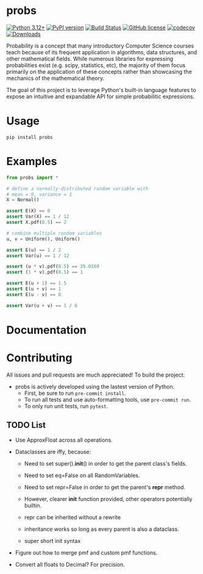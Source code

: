 # probs

[![Python 3.12+](https://img.shields.io/badge/python-3.12+-blue.svg)](https://www.python.org/downloads/release/python-3120/)
[![PyPI version](https://badge.fury.io/py/probs.svg)](https://badge.fury.io/py/probs)
[![Build Status](https://github.com/TylerYep/probs/actions/workflows/test.yml/badge.svg)](https://github.com/TylerYep/probs/actions/workflows/test.yml)
[![GitHub license](https://img.shields.io/github/license/TylerYep/probs)](https://github.com/TylerYep/probs/blob/main/LICENSE)
[![codecov](https://codecov.io/gh/TylerYep/probs/branch/main/graph/badge.svg)](https://codecov.io/gh/TylerYep/probs)
[![Downloads](https://pepy.tech/badge/probs)](https://pepy.tech/project/probs)

Probability is a concept that many introductory Computer Science courses teach because of its frequent application in algorithms, data structures, and other mathematical fields. While numerous libraries for expressing probabilities exist (e.g. scipy, statistics, etc), the majority of them focus primarily on the application of these concepts rather than showcasing the mechanics of the mathematical theory.

The goal of this project is to leverage Python's built-in language features to expose an intuitive and expandable API for simple probabilitic expressions.

# Usage

`pip install probs`

# Examples

```python
from probs import *

# define a normally-distributed random variable with
# mean = 0, variance = 1
X = Normal()

assert E(X) == 0
assert Var(X) == 1 / 12
assert X.pdf(0.5) == 2
```

```python
# combine multiple random variables
u, v = Uniform(), Uniform()

assert E(u) == 1 / 2
assert Var(u) == 1 / 12

assert (u * v).pdf(0.5) == 39.0169
assert (1 * v).pdf(0.5) == 1

assert E(u + 1) == 1.5
assert E(u + v) == 1
assert E(u - v) == 0

assert Var(u + v) == 1 / 6
```

# Documentation

# Contributing

All issues and pull requests are much appreciated! To build the project:

- probs is actively developed using the lastest version of Python.
  - First, be sure to run `pre-commit install`.
  - To run all tests and use auto-formatting tools, use `pre-commit run`.
  - To only run unit tests, run `pytest`.

## TODO List

- Use ApproxFloat across all operations.
- Dataclasses are iffy, because:

  - Need to set super().**init**() in order to get the parent class's fields.
  - Need to set eq=False on all RandomVariables.
  - Need to set repr=False in order to get the parent's **repr** method.

  - However, clearer **init** function provided, other operators potentially builtin.
  - repr can be inherited without a rewrite
  - inheritance works so long as every parent is also a dataclass.
  - super short init syntax

- Figure out how to merge pmf and custom pmf functions.
- Convert all floats to Decimal? For precision.
